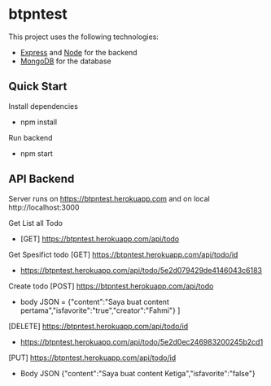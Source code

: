 # btpntest

This project uses the following technologies:
- [Express](http://expressjs.com/) and [Node](https://nodejs.org/en/) for the backend
- [MongoDB](https://www.mongodb.com/) for the database

## Quick Start
Install dependencies
- npm install

Run backend
- npm start

## API Backend
Server runs on https://btpntest.herokuapp.com and on local  http://localhost:3000

Get List all Todo 
- [GET] https://btpntest.herokuapp.com/api/todo 

Get Spesifict todo 
[GET] https://btpntest.herokuapp.com/api/todo/id
- https://btpntest.herokuapp.com/api/todo/5e2d079429de4146043c6183

Create todo
[POST] https://btpntest.herokuapp.com/api/todo
- body JSON = {"content":"Saya buat content pertama","isfavorite":"true","creator":"Fahmi"} ]

[DELETE] https://btpntest.herokuapp.com/api/todo/id 
- https://btpntest.herokuapp.com/api/todo/5e2d0ec246983200245b2cd1

[PUT] https://btpntest.herokuapp.com/api/todo/id 
- Body JSON {"content":"Saya buat content Ketiga","isfavorite":"false"}


